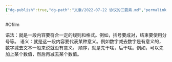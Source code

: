 ```yaml
---
{"dg-publish":true,"dg-path":"文章/2022-07-22 协议的三要素.md","permalink":"/文章/2022-07-22 协议的三要素/","dgEnableSearch":true}
---
```


#Ofilm 

语法：就是一段内容要符合一定的规则和格式。例如，括号要成对，结束要使用分号等。
语义：就是这一段内容要代表某种意义。例如数字减去数字是有意义的，数字减去文本一般来说就没有意义。
顺序，就是先干啥，后干啥。例如，可以先加上某个数值，然后再减去某个数值。
